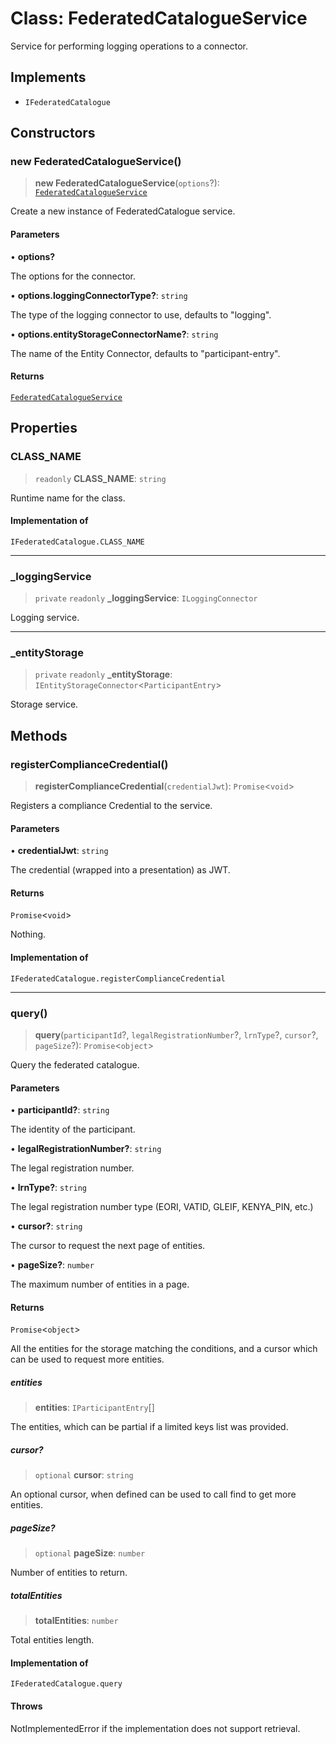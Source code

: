 # Class: FederatedCatalogueService

Service for performing logging operations to a connector.

## Implements

- `IFederatedCatalogue`

## Constructors

### new FederatedCatalogueService()

> **new FederatedCatalogueService**(`options`?): [`FederatedCatalogueService`](FederatedCatalogueService.md)

Create a new instance of FederatedCatalogue service.

#### Parameters

• **options?**

The options for the connector.

• **options.loggingConnectorType?**: `string`

The type of the logging connector to use, defaults to "logging".

• **options.entityStorageConnectorName?**: `string`

The name of the Entity Connector, defaults to "participant-entry".

#### Returns

[`FederatedCatalogueService`](FederatedCatalogueService.md)

## Properties

### CLASS\_NAME

> `readonly` **CLASS\_NAME**: `string`

Runtime name for the class.

#### Implementation of

`IFederatedCatalogue.CLASS_NAME`

***

### \_loggingService

> `private` `readonly` **\_loggingService**: `ILoggingConnector`

Logging service.

***

### \_entityStorage

> `private` `readonly` **\_entityStorage**: `IEntityStorageConnector`\<`ParticipantEntry`\>

Storage service.

## Methods

### registerComplianceCredential()

> **registerComplianceCredential**(`credentialJwt`): `Promise`\<`void`\>

Registers a compliance Credential to the service.

#### Parameters

• **credentialJwt**: `string`

The credential (wrapped into a presentation) as JWT.

#### Returns

`Promise`\<`void`\>

Nothing.

#### Implementation of

`IFederatedCatalogue.registerComplianceCredential`

***

### query()

> **query**(`participantId`?, `legalRegistrationNumber`?, `lrnType`?, `cursor`?, `pageSize`?): `Promise`\<`object`\>

Query the federated catalogue.

#### Parameters

• **participantId?**: `string`

The identity of the participant.

• **legalRegistrationNumber?**: `string`

The legal registration number.

• **lrnType?**: `string`

The legal registration number type (EORI, VATID, GLEIF, KENYA_PIN, etc.)

• **cursor?**: `string`

The cursor to request the next page of entities.

• **pageSize?**: `number`

The maximum number of entities in a page.

#### Returns

`Promise`\<`object`\>

All the entities for the storage matching the conditions,
and a cursor which can be used to request more entities.

##### entities

> **entities**: `IParticipantEntry`[]

The entities, which can be partial if a limited keys list was provided.

##### cursor?

> `optional` **cursor**: `string`

An optional cursor, when defined can be used to call find to get more entities.

##### pageSize?

> `optional` **pageSize**: `number`

Number of entities to return.

##### totalEntities

> **totalEntities**: `number`

Total entities length.

#### Implementation of

`IFederatedCatalogue.query`

#### Throws

NotImplementedError if the implementation does not support retrieval.
